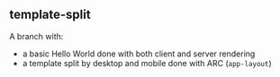 ## template-split

A branch with:

- a basic Hello World done with both client and server rendering
- a template split by desktop and mobile done with ARC (`app-layout`)
